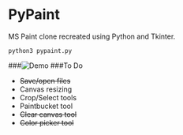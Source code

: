 # PyPaint
MS Paint clone recreated using Python and Tkinter.
```
python3 pypaint.py
```

###![Demo](https://github.com/segao/PyPaint/blob/master/PyPaint_Demo.gif)
###To Do
- ~~Save/open files~~ 
- Canvas resizing
- Crop/Select tools
- Paintbucket tool
- ~~Clear canvas tool~~
- ~~Color picker tool~~
